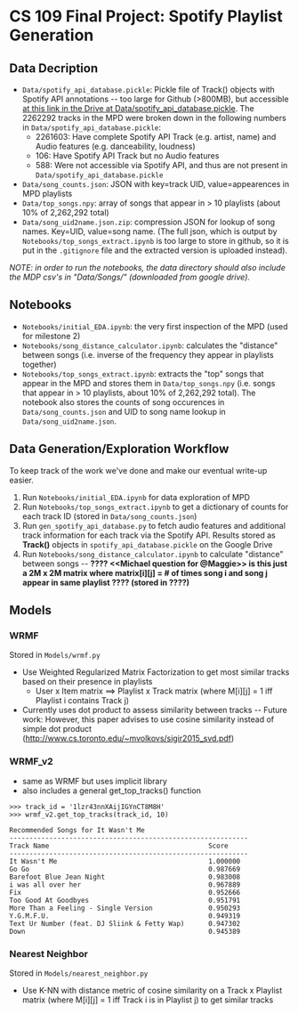 # CS 109 Final Project: Spotify Playlist Generation

## Data Decription 
- `Data/spotify_api_database.pickle`: Pickle file of Track() objects with Spotify API annotations -- too large for Github (>800MB), but accessible [at this link in the Drive at Data/spotify_api_database.pickle](https://drive.google.com/open?id=14h1Hpdg1aLosORY6qRENhjTSqIt680SZ). The 2262292 tracks in the MPD were broken down in the following numbers in `Data/spotify_api_database.pickle`:
	- 2261603: Have complete Spotify API Track (e.g. artist, name) and Audio features (e.g. danceability, loudness)
	- 106: Have Spotify API Track but no Audio features
	- 588: Were not accessible via Spotify API, and thus are not present in `Data/spotify_api_database.pickle`
- `Data/song_counts.json`: JSON with key=track UID, value=appearences in MPD playlists 
- `Data/top_songs.npy`: array of songs that appear in > 10 playlists (about 10% of 2,262,292 total)
- `Data/song_uid2name.json.zip`: compression JSON for lookup of song names. Key=UID, value=song name. (The full json, which is output by `Notebooks/top_songs_extract.ipynb` is too large to store in github, so it is put in the `.gitignore` file and the extracted version is uploaded instead). 

*NOTE: in order to run the notebooks, the data directory should also include the MDP csv's in "Data/Songs/" (downloaded from google drive).*

## Notebooks

- `Notebooks/initial_EDA.ipynb`: the very first inspection of the MPD (used for milestone 2)
- `Notebooks/song_distance_calculator.ipynb`: calculates the "distance" between songs (i.e. inverse of the frequency they appear in playlists together) 
- `Notebooks/top_songs_extract.ipynb`: extracts the "top" songs that appear in the MPD and stores them in `Data/top_songs.npy` (i.e. songs that appear in > 10 playlists, about 10% of 2,262,292 total). The notebook also stores the counts of song occurences in `Data/song_counts.json` and UID to song name lookup in `Data/song_uid2name.json`. 

## Data Generation/Exploration Workflow
To keep track of the work we've done and make our eventual write-up easier.

1. Run `Notebooks/initial_EDA.ipynb` for data exploration of MPD
2. Run `Notebooks/top_songs_extract.ipynb` to get a dictionary of counts for each track ID (stored in `Data/song_counts.json`)
3. Run `gen_spotify_api_database.py` to fetch audio features and additional track information for each track via the Spotify API. Results stored as **Track()** objects in `spotify_api_database.pickle` on the Google Drive
4. Run `Notebooks/song_distance_calculator.ipynb` to calculate "distance" between songs -- **???? <<Michael question for @Maggie>> is this just a 2M x 2M matrix where matrix[i][j] = # of times song i and song j appear in same playlist ???? (stored in ????)**


## Models

### WRMF

Stored in `Models/wrmf.py`

- Use Weighted Regularized Matrix Factorization to get most similar tracks based on their presence in playlists
	- User x Item matrix ==> Playlist x Track matrix (where M[i][j] = 1 iff Playlist i contains Track j)
- Currently uses dot product to assess similarity between tracks -- Future work: However, this paper advises to use cosine similarity instead of simple dot product (http://www.cs.toronto.edu/~mvolkovs/sigir2015_svd.pdf)

### WRMF_v2
- same as WRMF but uses implicit library 
- also includes a general get_top_tracks() function

```
>>> track_id = '1lzr43nnXAijIGYnCT8M8H'
>>> wrmf_v2.get_top_tracks(track_id, 10)

Recommended Songs for It Wasn't Me
------------------------------------------------------------
Track Name                                        Score
------------------------------------------------------------
It Wasn't Me                                      1.000000
Go Go                                             0.987669
Barefoot Blue Jean Night                          0.983008
i was all over her                                0.967889
Fix                                               0.952666
Too Good At Goodbyes                              0.951791
More Than a Feeling - Single Version              0.950293
Y.G.M.F.U.                                        0.949319
Text Ur Number (feat. DJ Sliink & Fetty Wap)      0.947302
Down                                              0.945389
```

### Nearest Neighbor

Stored in `Models/nearest_neighbor.py`

- Use K-NN with distance metric of cosine similarity on a Track x Playlist matrix (where M[i][j] = 1 iff Track i is in Playlist j) to get similar tracks
